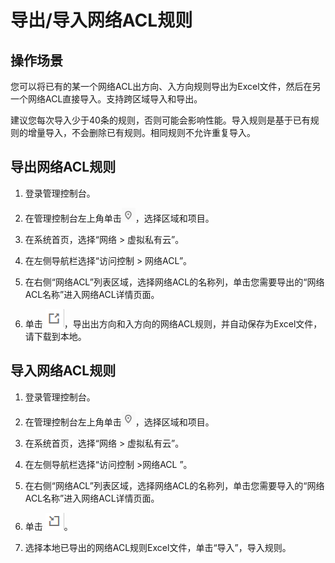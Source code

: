 # 导出/导入网络ACL规则<a name="vpc_acl_0008"></a>

## 操作场景<a name="section66699152161428"></a>

您可以将已有的某一个网络ACL出方向、入方向规则导出为Excel文件，然后在另一个网络ACL直接导入。支持跨区域导入和导出。

建议您每次导入少于40条的规则，否则可能会影响性能。导入规则是基于已有规则的增量导入，不会删除已有规则。相同规则不允许重复导入。

## 导出网络ACL规则<a name="section14200135511398"></a>

1.  登录管理控制台。


1.  在管理控制台左上角单击![](figures/icon-region.png)，选择区域和项目。
2.  在系统首页，选择“网络 \> 虚拟私有云”。
3.  在左侧导航栏选择“访问控制 \> 网络ACL”。
4.  在右侧“网络ACL”列表区域，选择网络ACL的名称列，单击您需要导出的“网络ACL名称”进入网络ACL详情页面。
5.  单击  ![](figures/icon-export-2.png)，导出出方向和入方向的网络ACL规则，并自动保存为Excel文件，请下载到本地。

## 导入网络ACL规则<a name="section585474114411"></a>

1.  登录管理控制台。

1.  在管理控制台左上角单击![](figures/icon-region.png)，选择区域和项目。
2.  在系统首页，选择“网络 \> 虚拟私有云”。
3.  在左侧导航栏选择“访问控制 \>网络ACL ”。
4.  在右侧“网络ACL”列表区域，选择网络ACL的名称列，单击您需要导入的“网络ACL名称”进入网络ACL详情页面。
5.  单击  ![](figures/icon-import.png)。
6.  选择本地已导出的网络ACL规则Excel文件，单击“导入”，导入规则。

